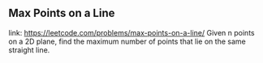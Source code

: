 ## Max Points on a Line 
link: <https://leetcode.com/problems/max-points-on-a-line/>
Given n points on a 2D plane, find the maximum number of points that lie on the same straight line.